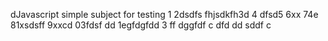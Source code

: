 dJavascript simple subject for testing
1
2dsdfs
fhjsdkfh3d
4
dfsd5
6xx
74e
81xsdsff
9xxcd
03fdsf dd
1egfdgfdd
3
ff
dggfdf
c
dfd
dd
sddf
c
